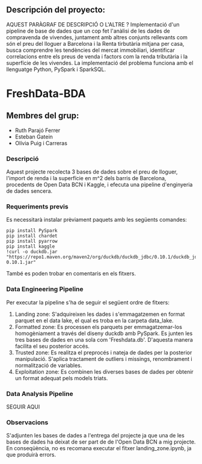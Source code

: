 ## Descripción del proyecto:
AQUEST PARÀGRAF DE DESCRIPCIÓ O L'ALTRE ?
Implementació d'un pipeline de base de dades que un cop fet l'anàlisi de les dades de compravenda de vivendes, juntament amb altres conjunts rellevants com són el preu del lloguer a Barcelona i la Renta tirbutària mitjana per casa, busca comprendre les tendències del mercat immobiliari, identificar correlacions entre els preus de venda i factors com la renda tributària i la superfície de les vivendes. La implementació del problema funciona amb el llenguatge Python, PySpark i SparkSQL.

# FreshData-BDA 
## Membres del grup:
* Ruth Parajó Ferrer
* Esteban Gatein
* Olívia Puig i Carreras

### Descripció
Aquest projecte recolecta 3 bases de dades sobre el preu de lloguer, l'import de renda i la superfície en m^2 dels barris de Barcelona, procedents de Open Data BCN i Kaggle, i efecuta una pipeline d'enginyeria de dades sencera. 

### Requeriments previs
Es necessitarà instalar prèviament paquets amb les següents comandes:
```
pip install PySpark
pip install chardet
pip install pyarrow
pip install kaggle
!curl -o duckdb.jar "https://repo1.maven.org/maven2/org/duckdb/duckdb_jdbc/0.10.1/duckdb_jdbc-0.10.1.jar"
```
També es poden trobar en comentaris en els fitxers.

### Data Engineering Pipeline
Per executar la pipeline s'ha de seguir el següent ordre de fitxers:
1. Landing zone: S'adquireixen les dades i s'emmagatzemen en format parquet en el data lake, el qual es troba en la carpeta data_lake.
2. Formatted zone: Es processen els parquets per emmagatzemar-los homogèniament a través del diseny duckdb amb PySpark. Es junten les tres bases de dades en una sola com 'Freshdata.db'. D'aquesta manera facilita el seu posterior accés.
3. Trusted zone: Es realitza el preprocés i nateja de dades per la posterior manipulació. S'aplica tractament de outliers i missings, renombrament i normalització de variables. 
4. Exploitation zone: Es combinen les diverses bases de dades per obtenir un format adequat pels models triats.

### Data Analysis Pipeline

SEGUIR AQUI

### Observacions
S'adjunten les bases de dades a l'entrega del projecte ja que una de les bases de dades ha deixat de ser part de de l'Open Data BCN a mig projecte. En conseqüència, no es recomana executar el fitxer landing_zone.ipynb, ja que produirà errors.  
